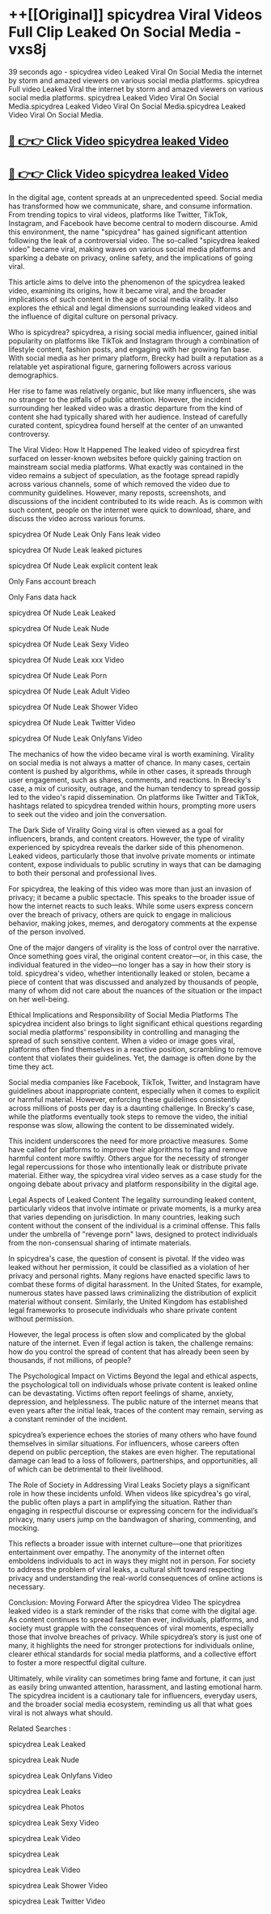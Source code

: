 # ++[[Original]] spicydrea Viral Videos Full Clip Leaked On Social Media - vxs8j<br>

39 seconds ago - spicydrea video Leaked Viral On Social Media the internet by storm and amazed viewers on various social media platforms.
spicydrea Full video Leaked Viral the internet by storm and amazed viewers on various social media platforms. spicydrea Leaked Video Viral On Social Media.spicydrea Leaked Video Viral On Social Media.spicydrea Leaked Video Viral On Social Media.<br>


## [🔴 👉👉 Click Video spicydrea leaked Video ](https://onlyclips.site?title=spicydrea&ref=git)

## [🔴 👉👉 Click Video spicydrea leaked Video ](https://onlyclips.site?title=spicydrea&ref=git)

In the digital age, content spreads at an unprecedented speed. Social media has transformed how we communicate, share, and consume information. From trending topics to viral videos, platforms like Twitter, TikTok, Instagram, and Facebook have become central to modern discourse. Amid this environment, the name "spicydrea" has gained significant attention following the leak of a controversial video. The so-called "spicydrea leaked video" became viral, making waves on various social media platforms and sparking a debate on privacy, online safety, and the implications of going viral.

This article aims to delve into the phenomenon of the spicydrea leaked video, examining its origins, how it became viral, and the broader implications of such content in the age of social media virality. It also explores the ethical and legal dimensions surrounding leaked videos and the influence of digital culture on personal privacy.

Who is spicydrea?
spicydrea, a rising social media influencer, gained initial popularity on platforms like TikTok and Instagram through a combination of lifestyle content, fashion posts, and engaging with her growing fan base. With social media as her primary platform, Brecky had built a reputation as a relatable yet aspirational figure, garnering followers across various demographics.

Her rise to fame was relatively organic, but like many influencers, she was no stranger to the pitfalls of public attention. However, the incident surrounding her leaked video was a drastic departure from the kind of content she had typically shared with her audience. Instead of carefully curated content, spicydrea found herself at the center of an unwanted controversy.

The Viral Video: How It Happened
The leaked video of spicydrea first surfaced on lesser-known websites before quickly gaining traction on mainstream social media platforms. What exactly was contained in the video remains a subject of speculation, as the footage spread rapidly across various channels, some of which removed the video due to community guidelines. However, many reposts, screenshots, and discussions of the incident contributed to its wide reach. As is common with such content, people on the internet were quick to download, share, and discuss the video across various forums.

spicydrea Of Nude Leak Only Fans leak video

spicydrea Of Nude Leak leaked pictures

spicydrea Of Nude Leak explicit content leak

Only Fans account breach

Only Fans data hack

spicydrea Of Nude Leak Leaked

spicydrea Of Nude Leak Nude

spicydrea Of Nude Leak Sexy Video

spicydrea Of Nude Leak xxx Video

spicydrea Of Nude Leak Porn

spicydrea Of Nude Leak Adult Video

spicydrea Of Nude Leak Shower Video

spicydrea Of Nude Leak Twitter Video

spicydrea Of Nude Leak Onlyfans Video

The mechanics of how the video became viral is worth examining. Virality on social media is not always a matter of chance. In many cases, certain content is pushed by algorithms, while in other cases, it spreads through user engagement, such as shares, comments, and reactions. In Brecky's case, a mix of curiosity, outrage, and the human tendency to spread gossip led to the video's rapid dissemination. On platforms like Twitter and TikTok, hashtags related to spicydrea trended within hours, prompting more users to seek out the video and join the conversation.

The Dark Side of Virality
Going viral is often viewed as a goal for influencers, brands, and content creators. However, the type of virality experienced by spicydrea reveals the darker side of this phenomenon. Leaked videos, particularly those that involve private moments or intimate content, expose individuals to public scrutiny in ways that can be damaging to both their personal and professional lives.

For spicydrea, the leaking of this video was more than just an invasion of privacy; it became a public spectacle. This speaks to the broader issue of how the internet reacts to such leaks. While some users express concern over the breach of privacy, others are quick to engage in malicious behavior, making jokes, memes, and derogatory comments at the expense of the person involved.

One of the major dangers of virality is the loss of control over the narrative. Once something goes viral, the original content creator—or, in this case, the individual featured in the video—no longer has a say in how their story is told. spicydrea's video, whether intentionally leaked or stolen, became a piece of content that was discussed and analyzed by thousands of people, many of whom did not care about the nuances of the situation or the impact on her well-being.

Ethical Implications and Responsibility of Social Media Platforms
The spicydrea incident also brings to light significant ethical questions regarding social media platforms' responsibility in controlling and managing the spread of such sensitive content. When a video or image goes viral, platforms often find themselves in a reactive position, scrambling to remove content that violates their guidelines. Yet, the damage is often done by the time they act.

Social media companies like Facebook, TikTok, Twitter, and Instagram have guidelines about inappropriate content, especially when it comes to explicit or harmful material. However, enforcing these guidelines consistently across millions of posts per day is a daunting challenge. In Brecky's case, while the platforms eventually took steps to remove the video, the initial response was slow, allowing the content to be disseminated widely.

This incident underscores the need for more proactive measures. Some have called for platforms to improve their algorithms to flag and remove harmful content more swiftly. Others argue for the necessity of stronger legal repercussions for those who intentionally leak or distribute private material. Either way, the spicydrea viral video serves as a case study for the ongoing debate about privacy and platform responsibility in the digital age.

Legal Aspects of Leaked Content
The legality surrounding leaked content, particularly videos that involve intimate or private moments, is a murky area that varies depending on jurisdiction. In many countries, leaking such content without the consent of the individual is a criminal offense. This falls under the umbrella of "revenge porn" laws, designed to protect individuals from the non-consensual sharing of intimate materials.

In spicydrea's case, the question of consent is pivotal. If the video was leaked without her permission, it could be classified as a violation of her privacy and personal rights. Many regions have enacted specific laws to combat these forms of digital harassment. In the United States, for example, numerous states have passed laws criminalizing the distribution of explicit material without consent. Similarly, the United Kingdom has established legal frameworks to prosecute individuals who share private content without permission.

However, the legal process is often slow and complicated by the global nature of the internet. Even if legal action is taken, the challenge remains: how do you control the spread of content that has already been seen by thousands, if not millions, of people?

The Psychological Impact on Victims
Beyond the legal and ethical aspects, the psychological toll on individuals whose private content is leaked online can be devastating. Victims often report feelings of shame, anxiety, depression, and helplessness. The public nature of the internet means that even years after the initial leak, traces of the content may remain, serving as a constant reminder of the incident.

spicydrea’s experience echoes the stories of many others who have found themselves in similar situations. For influencers, whose careers often depend on public perception, the stakes are even higher. The reputational damage can lead to a loss of followers, partnerships, and opportunities, all of which can be detrimental to their livelihood.

The Role of Society in Addressing Viral Leaks
Society plays a significant role in how these incidents unfold. When videos like spicydrea's go viral, the public often plays a part in amplifying the situation. Rather than engaging in respectful discourse or expressing concern for the individual’s privacy, many users jump on the bandwagon of sharing, commenting, and mocking.

This reflects a broader issue with internet culture—one that prioritizes entertainment over empathy. The anonymity of the internet often emboldens individuals to act in ways they might not in person. For society to address the problem of viral leaks, a cultural shift toward respecting privacy and understanding the real-world consequences of online actions is necessary.

Conclusion: Moving Forward After the spicydrea Video
The spicydrea leaked video is a stark reminder of the risks that come with the digital age. As content continues to spread faster than ever, individuals, platforms, and society must grapple with the consequences of viral moments, especially those that involve breaches of privacy. While spicydrea’s story is just one of many, it highlights the need for stronger protections for individuals online, clearer ethical standards for social media platforms, and a collective effort to foster a more respectful digital culture.

Ultimately, while virality can sometimes bring fame and fortune, it can just as easily bring unwanted attention, harassment, and lasting emotional harm. The spicydrea incident is a cautionary tale for influencers, everyday users, and the broader social media ecosystem, reminding us all that what goes viral is not always what should.

Related Searches :

spicydrea Leak Leaked

spicydrea Leak Nude

spicydrea Leak Onlyfans Video

spicydrea Leak Leaks

spicydrea Leak Photos

spicydrea Leak Sexy Video

spicydrea Leak Video

spicydrea Leak

spicydrea Leak Video

spicydrea Leak Shower Video

spicydrea Leak Twitter Video

